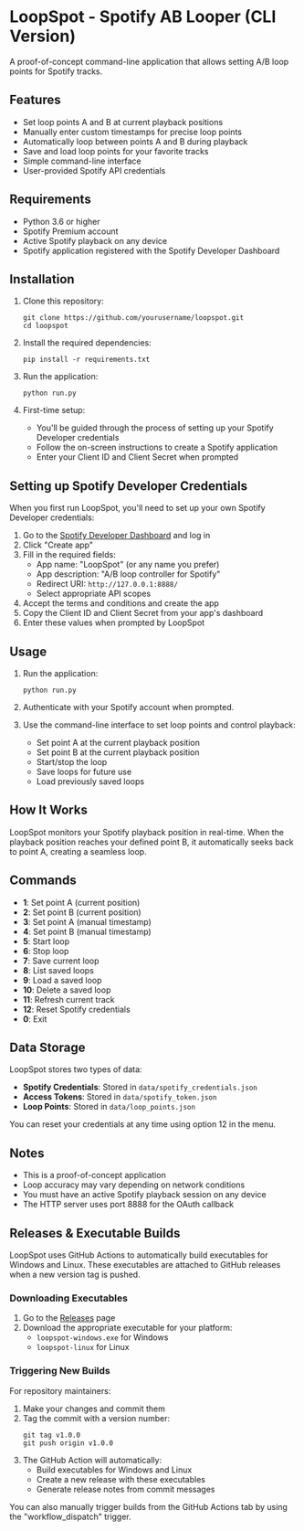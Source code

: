 # LoopSpot - Spotify AB Looper (CLI Version)

A proof-of-concept command-line application that allows setting A/B loop points for Spotify tracks.

## Features

- Set loop points A and B at current playback positions
- Manually enter custom timestamps for precise loop points
- Automatically loop between points A and B during playback
- Save and load loop points for your favorite tracks
- Simple command-line interface
- User-provided Spotify API credentials

## Requirements

- Python 3.6 or higher
- Spotify Premium account
- Active Spotify playback on any device
- Spotify application registered with the Spotify Developer Dashboard

## Installation

1. Clone this repository:
   ```
   git clone https://github.com/yourusername/loopspot.git
   cd loopspot
   ```

2. Install the required dependencies:
   ```
   pip install -r requirements.txt
   ```

3. Run the application:
   ```
   python run.py
   ```

4. First-time setup:
   - You'll be guided through the process of setting up your Spotify Developer credentials
   - Follow the on-screen instructions to create a Spotify application
   - Enter your Client ID and Client Secret when prompted

## Setting up Spotify Developer Credentials

When you first run LoopSpot, you'll need to set up your own Spotify Developer credentials:

1. Go to the [Spotify Developer Dashboard](https://developer.spotify.com/dashboard) and log in
2. Click "Create app"
3. Fill in the required fields:
   - App name: "LoopSpot" (or any name you prefer)
   - App description: "A/B loop controller for Spotify"
   - Redirect URI: `http://127.0.0.1:8888/`
   - Select appropriate API scopes
4. Accept the terms and conditions and create the app
5. Copy the Client ID and Client Secret from your app's dashboard
6. Enter these values when prompted by LoopSpot

## Usage

1. Run the application:
   ```
   python run.py
   ```

2. Authenticate with your Spotify account when prompted.

3. Use the command-line interface to set loop points and control playback:
   - Set point A at the current playback position
   - Set point B at the current playback position
   - Start/stop the loop
   - Save loops for future use
   - Load previously saved loops

## How It Works

LoopSpot monitors your Spotify playback position in real-time. When the playback position reaches your defined point B, it automatically seeks back to point A, creating a seamless loop.

## Commands

- **1**: Set point A (current position)
- **2**: Set point B (current position)
- **3**: Set point A (manual timestamp)
- **4**: Set point B (manual timestamp)
- **5**: Start loop
- **6**: Stop loop
- **7**: Save current loop
- **8**: List saved loops
- **9**: Load a saved loop
- **10**: Delete a saved loop
- **11**: Refresh current track
- **12**: Reset Spotify credentials
- **0**: Exit

## Data Storage

LoopSpot stores two types of data:
- **Spotify Credentials**: Stored in `data/spotify_credentials.json`
- **Access Tokens**: Stored in `data/spotify_token.json`
- **Loop Points**: Stored in `data/loop_points.json`

You can reset your credentials at any time using option 12 in the menu.

## Notes

- This is a proof-of-concept application
- Loop accuracy may vary depending on network conditions
- You must have an active Spotify playback session on any device
- The HTTP server uses port 8888 for the OAuth callback 

## Releases & Executable Builds

LoopSpot uses GitHub Actions to automatically build executables for Windows and Linux. These executables are attached to GitHub releases when a new version tag is pushed.

### Downloading Executables

1. Go to the [Releases](https://github.com/yourusername/loopspot/releases) page
2. Download the appropriate executable for your platform:
   - `loopspot-windows.exe` for Windows
   - `loopspot-linux` for Linux

### Triggering New Builds

For repository maintainers:

1. Make your changes and commit them
2. Tag the commit with a version number:
   ```
   git tag v1.0.0
   git push origin v1.0.0
   ```
3. The GitHub Action will automatically:
   - Build executables for Windows and Linux
   - Create a new release with these executables
   - Generate release notes from commit messages

You can also manually trigger builds from the GitHub Actions tab by using the "workflow_dispatch" trigger. 